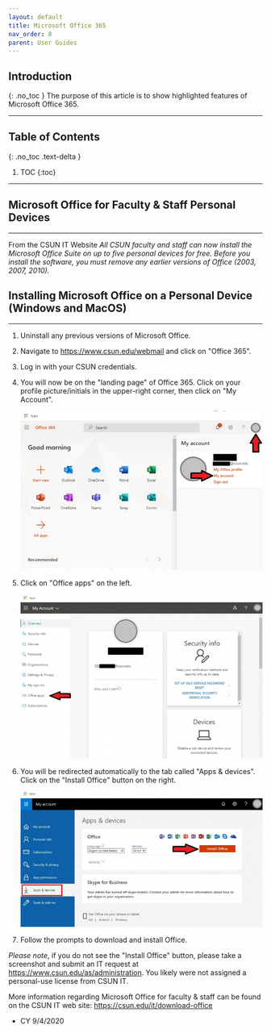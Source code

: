 ```yaml
---
layout: default
title: Microsoft Office 365 
nav_order: 8
parent: User Guides
---
```

## Introduction
{: .no_toc }
The purpose of this article is to show highlighted features of Microsoft Office 365.


---

## Table of Contents
{: .no_toc .text-delta }

1. TOC
{:toc}

---




## Microsoft Office for Faculty & Staff Personal Devices
-----------------
From the CSUN IT Website
*All CSUN faculty and staff can now install the Microsoft Office Suite on up to five personal devices for free.
Before you install the software, you must remove any earlier versions of Office (2003, 2007, 2010).*


## Installing Microsoft Office on a Personal Device (Windows and MacOS)
------------------
1. Uninstall any previous versions of Microsoft Office.

2. Navigate to https://www.csun.edu/webmail and click on "Office 365".

3. Log in with your CSUN credentials.

4. You will now be on the "landing page" of Office 365. Click on your profile picture/initials in the upper-right corner, then click on "My Account".

	![365-1](./images/365-1.jpg)

5. Click on "Office apps" on the left.

	![365-2](./images/365-2.jpg)

6. You will be redirected automatically to the tab called "Apps & devices". Click on the "Install Office" button on the right.

	![365-3](./images/365-3.jpg)

7. Follow the prompts to download and install Office.

*Please note*, if you do not see the "Install Office" button, please take a screenshot and submit an IT request at https://www.csun.edu/as/administration. You likely were not assigned a personal-use license from CSUN IT.

More information regarding Microsoft Office for faculty & staff can be found on the CSUN IT web site: https://csun.edu/it/download-office
- CY 9/4/2020
